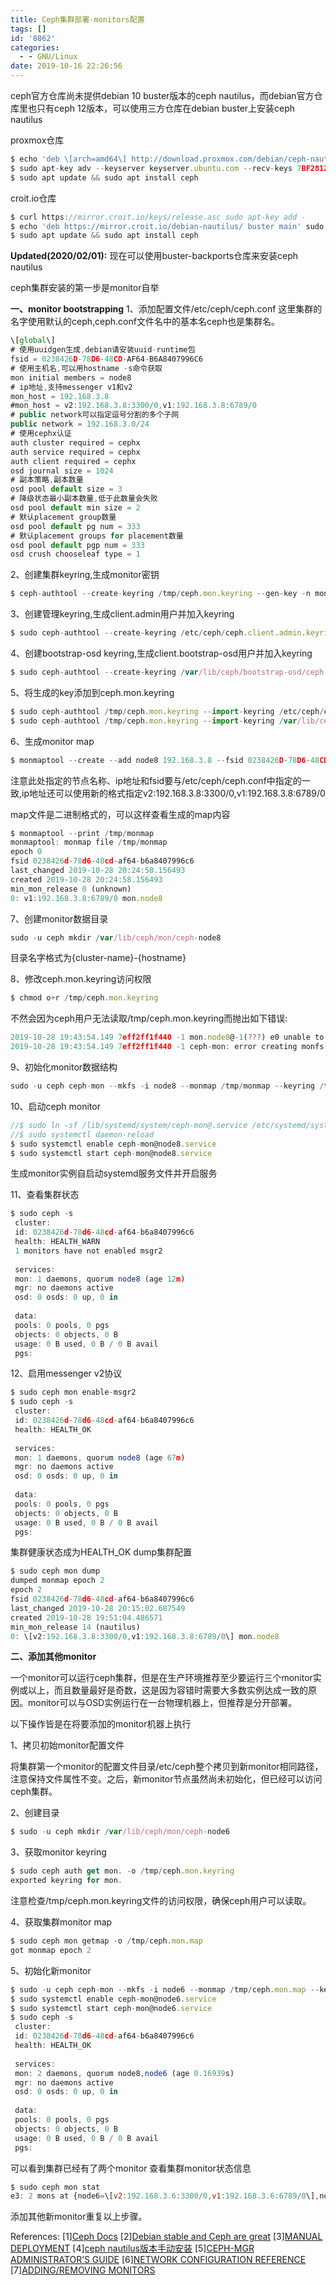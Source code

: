 ```yaml
---
title: Ceph集群部署-monitors配置
tags: []
id: '8862'
categories:
  - - GNU/Linux
date: 2019-10-16 22:26:56
---
```



<!-- more -->
ceph官方仓库尚未提供debian 10 buster版本的ceph nautilus，而debian官方仓库里也只有ceph 12版本，可以使用三方仓库在debian buster上安装ceph nautilus

proxmox仓库

```js
$ echo 'deb \[arch=amd64\] http://download.proxmox.com/debian/ceph-nautilus buster main' sudo tee /etc/apt/sources.list.d/proxmox-ceph.list
$ sudo apt-key adv --keyserver keyserver.ubuntu.com --recv-keys 7BF2812E8A6E88E0
$ sudo apt update && sudo apt install ceph
```

croit.io仓库

```js
$ curl https://mirror.croit.io/keys/release.asc sudo apt-key add -
$ echo 'deb https://mirror.croit.io/debian-nautilus/ buster main' sudo tee /etc/apt/sources.list.d/croit-ceph.list
$ sudo apt update && sudo apt install ceph
```

**Updated(2020/02/01):** 现在可以使用buster-backports仓库来安装ceph nautilus

ceph集群安装的第一步是monitor自举

**一、monitor bootstrapping**
1、添加配置文件/etc/ceph/ceph.conf
这里集群的名字使用默认的ceph,ceph.conf文件名中的基本名ceph也是集群名。
```js
\[global\]
# 使用uuidgen生成,debian请安装uuid-runtime包
fsid = 0238426D-78D6-48CD-AF64-B6A8407996C6
# 使用主机名,可以用hostname -s命令获取
mon initial members = node8
# ip地址,支持messenger v1和v2
mon_host = 192.168.3.8
#mon_host = v2:192.168.3.8:3300/0,v1:192.168.3.8:6789/0
# public network可以指定逗号分割的多个子网
public network = 192.168.3.0/24
# 使用cephx认证
auth cluster required = cephx
auth service required = cephx
auth client required = cephx
osd journal size = 1024
# 副本策略,副本数量
osd pool default size = 3
# 降级状态最小副本数量,低于此数量会失败
osd pool default min size = 2
# 默认placement group数量
osd pool default pg num = 333
# 默认placement groups for placement数量
osd pool default pgp num = 333
osd crush chooseleaf type = 1
```

2、创建集群keyring,生成monitor密钥
```js
$ ceph-authtool --create-keyring /tmp/ceph.mon.keyring --gen-key -n mon. --cap mon 'allow *'
```

3、创建管理keyring,生成client.admin用户并加入keyring
```js
$ sudo ceph-authtool --create-keyring /etc/ceph/ceph.client.admin.keyring --gen-key -n client.admin --cap mon 'allow *' --cap osd 'allow *' --cap mds 'allow *' --cap mgr 'allow *'
```

4、创建bootstrap-osd keyring,生成client.bootstrap-osd用户并加入keyring
```js
$ sudo ceph-authtool --create-keyring /var/lib/ceph/bootstrap-osd/ceph.keyring --gen-key -n client.bootstrap-osd --cap mon 'profile bootstrap-osd' --cap mgr 'allow r'
```

5、将生成的key添加到ceph.mon.keyring
```js
$ sudo ceph-authtool /tmp/ceph.mon.keyring --import-keyring /etc/ceph/ceph.client.admin.keyring
$ sudo ceph-authtool /tmp/ceph.mon.keyring --import-keyring /var/lib/ceph/bootstrap-osd/ceph.keyring
```

6、生成monitor map
```js
$ monmaptool --create --add node8 192.168.3.8 --fsid 0238426D-78D6-48CD-AF64-B6A8407996C6 /tmp/monmap
```
注意此处指定的节点名称、ip地址和fsid要与/etc/ceph/ceph.conf中指定的一致,ip地址还可以使用新的格式指定v2:192.168.3.8:3300/0,v1:192.168.3.8:6789/0

map文件是二进制格式的，可以这样查看生成的map内容
```js
$ monmaptool --print /tmp/monmap
monmaptool: monmap file /tmp/monmap
epoch 0
fsid 0238426d-78d6-48cd-af64-b6a8407996c6
last_changed 2019-10-28 20:24:58.156493
created 2019-10-28 20:24:58.156493
min_mon_release 0 (unknown)
0: v1:192.168.3.8:6789/0 mon.node8
```

7、创建monitor数据目录
```js
sudo -u ceph mkdir /var/lib/ceph/mon/ceph-node8
```
目录名字格式为{cluster-name}-{hostname}

8、修改ceph.mon.keyring访问权限
```js
$ chmod o+r /tmp/ceph.mon.keyring
```
不然会因为ceph用户无法读取/tmp/ceph.mon.keyring而抛出如下错误:
```js
2019-10-28 19:43:54.149 7eff2ff1f440 -1 mon.node8@-1(???) e0 unable to find a keyring file on /tmp/ceph.mon.keyring: (13) Permission denied
2019-10-28 19:43:54.149 7eff2ff1f440 -1 ceph-mon: error creating monfs: (2) No such file or directory
```

9、初始化monitor数据结构
```js
sudo -u ceph ceph-mon --mkfs -i node8 --monmap /tmp/monmap --keyring /tmp/ceph.mon.keyring
```

10、启动ceph monitor
```js
//$ sudo ln -sf /lib/systemd/system/ceph-mon@.service /etc/systemd/system/multi-user.target.wants/ceph-mon@node8.service
//$ sudo systemctl daemon-reload
$ sudo systemctl enable ceph-mon@node8.service
$ sudo systemctl start ceph-mon@node8.service
```
生成monitor实例自启动systemd服务文件并开启服务

11、查看集群状态
```js
$ sudo ceph -s
 cluster:
 id: 0238426d-78d6-48cd-af64-b6a8407996c6
 health: HEALTH_WARN
 1 monitors have not enabled msgr2
 
 services:
 mon: 1 daemons, quorum node8 (age 12m)
 mgr: no daemons active
 osd: 0 osds: 0 up, 0 in
 
 data:
 pools: 0 pools, 0 pgs
 objects: 0 objects, 0 B
 usage: 0 B used, 0 B / 0 B avail
 pgs: 
```

12、启用messenger v2协议
```js
$ sudo ceph mon enable-msgr2
$ sudo ceph -s
 cluster:
 id: 0238426d-78d6-48cd-af64-b6a8407996c6
 health: HEALTH_OK
 
 services:
 mon: 1 daemons, quorum node8 (age 67m)
 mgr: no daemons active
 osd: 0 osds: 0 up, 0 in
 
 data:
 pools: 0 pools, 0 pgs
 objects: 0 objects, 0 B
 usage: 0 B used, 0 B / 0 B avail
 pgs: 
```
集群健康状态成为HEALTH_OK
dump集群配置
```js
$ sudo ceph mon dump
dumped monmap epoch 2
epoch 2
fsid 0238426d-78d6-48cd-af64-b6a8407996c6
last_changed 2019-10-28 20:15:02.687549
created 2019-10-28 19:51:04.486571
min_mon_release 14 (nautilus)
0: \[v2:192.168.3.8:3300/0,v1:192.168.3.8:6789/0\] mon.node8
```

**二、添加其他monitor**

一个monitor可以运行ceph集群，但是在生产环境推荐至少要运行三个monitor实例或以上，而且数量最好是奇数，这是因为容错时需要大多数实例达成一致的原因。monitor可以与OSD实例运行在一台物理机器上，但推荐是分开部署。

以下操作皆是在将要添加的monitor机器上执行

1、拷贝初始monitor配置文件

将集群第一个monitor的配置文件目录/etc/ceph整个拷贝到新monitor相同路径，注意保持文件属性不变。之后，新monitor节点虽然尚未初始化，但已经可以访问ceph集群。

2、创建目录
```js
$ sudo -u ceph mkdir /var/lib/ceph/mon/ceph-node6
```

3、获取monitor keyring
```js
$ sudo ceph auth get mon. -o /tmp/ceph.mon.keyring
exported keyring for mon.
```
注意检查/tmp/ceph.mon.keyring文件的访问权限，确保ceph用户可以读取。

4、获取集群monitor map
```js
$ sudo ceph mon getmap -o /tmp/ceph.mon.map
got monmap epoch 2
```

5、初始化新monitor
```js
$ sudo -u ceph ceph-mon --mkfs -i node6 --monmap /tmp/ceph.mon.map --keyring /tmp/ceph.mon.keyring
$ sudo systemctl enable ceph-mon@node6.service
$ sudo systemctl start ceph-mon@node6.service
$ sudo ceph -s
 cluster:
 id: 0238426d-78d6-48cd-af64-b6a8407996c6
 health: HEALTH_OK
 
 services:
 mon: 2 daemons, quorum node8,node6 (age 0.16939s)
 mgr: no daemons active
 osd: 0 osds: 0 up, 0 in
 
 data:
 pools: 0 pools, 0 pgs
 objects: 0 objects, 0 B
 usage: 0 B used, 0 B / 0 B avail
 pgs: 
```

可以看到集群已经有了两个monitor
查看集群monitor状态信息
```js
$ sudo ceph mon stat
e3: 2 mons at {node6=\[v2:192.168.3.6:3300/0,v1:192.168.3.6:6789/0\],node8=\[v2:192.168.3.8:3300/0,v1:192.168.3.8:6789/0\]}, election epoch 26, leader 0 node8, quorum 0,1 node8,node6
```

添加其他新monitor重复以上步骤。

References:
\[1\][Ceph Docs](https://docs.ceph.com/docs/master/)
\[2\][Debian stable and Ceph are great](https://croit.io/2019/07/07/2019-07-07-debian-mirror)
\[3\][MANUAL DEPLOYMENT](https://docs.ceph.com/docs/master/install/manual-deployment/)
\[4\][ceph nautilus版本手动安装](https://www.cnblogs.com/netant-cg/p/10696205.html)
\[5\][CEPH-MGR ADMINISTRATOR’S GUIDE](https://docs.ceph.com/docs/master/mgr/administrator/#mgr-administrator-guide)
\[6\][NETWORK CONFIGURATION REFERENCE](https://docs.ceph.com/docs/mimic/rados/configuration/network-config-ref/)
\[7\][ADDING/REMOVING MONITORS](https://docs.ceph.com/docs/master/rados/operations/add-or-rm-mons/)